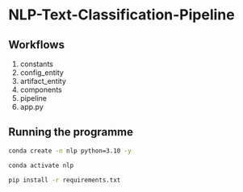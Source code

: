 # NLP-Text-Classification-Pipeline

## Workflows

1. constants
2. config_entity
3. artifact_entity
4. components
5. pipeline
6. app.py

## Running the programme

```bash
conda create -n nlp python=3.10 -y
```

```bash
conda activate nlp
```

```bash
pip install -r requirements.txt
```

